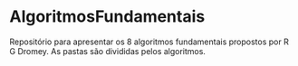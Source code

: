 # AlgoritmosFundamentais
Repositório para apresentar os 8 algoritmos fundamentais propostos por R G Dromey. As pastas são divididas pelos algoritmos.
